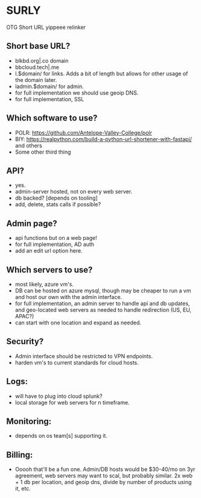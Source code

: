 # SURLY
OTG Short URL yippeee relinker


## Short base URL?
 - blkbd.org|.co domain
 - bbcloud.tech|.me
 - l.$domain/ for links.  Adds a bit of length but allows for other usage of the domain later.  
 - ladmin.$domain/ for admin.
 - for full implementation we should use geoip DNS.
 - for full implementation, SSL
 
## Which software to use?
 - POLR: https://github.com/Antelope-Valley-College/polr
 - BIY: https://realpython.com/build-a-python-url-shortener-with-fastapi/ and others
 - Some other third thing

## API?
 - yes.
 - admin-server hosted, not on every web server.
 - db backed? [depends on tooling]
 - add, delete, stats calls if possible?

## Admin page?
 - api functions but on a web page!
 - for full implementation, AD auth
 - add an edit url option here.  

## Which servers to use?
 - most likely, azure vm's.  
 - DB can be hosted on azure mysql, though may be cheaper to run a vm and host our own with the admin interface.
 - for full implementation, an admin server to handle api and db updates, and geo-located web servers as needed to handle redirection (US, EU, APAC?)
 - can start with one location and expand as needed.

## Security?
 - Admin interface should be restricted to VPN endpoints.
 - harden vm's to current standards for cloud hosts.

## Logs:
 - will have to plug into cloud splunk?
 - local storage for web servers for n timeframe.

## Monitoring:
 - depends on os team[s] supporting it.

## Billing:
 - Ooooh that'll be a fun one. Admin/DB hosts would be $30-40/mo on 3yr agreement, web servers may want to scal, but probably similar.  2x web + 1 db per location, and geoip dns, divide by number of products using it, etc.

